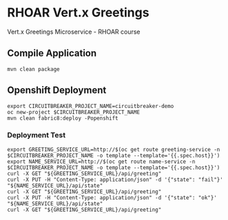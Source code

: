 # RHOAR Vert.x Greetings
Vert.x Greetings Microservice - RHOAR course

## Compile Application
```
mvn clean package
```

## Openshift Deployment
```
export CIRCUITBREAKER_PROJECT_NAME=circuitbreaker-demo
oc new-project $CIRCUITBREAKER_PROJECT_NAME
mvn clean fabric8:deploy -Popenshift
```

### Deployment Test
```
export GREETING_SERVICE_URL=http://$(oc get route greeting-service -n $CIRCUITBREAKER_PROJECT_NAME -o template --template='{{.spec.host}}')
export NAME_SERVICE_URL=http://$(oc get route name-service -n $CIRCUITBREAKER_PROJECT_NAME -o template --template='{{.spec.host}}')
curl -X GET "${GREETING_SERVICE_URL}/api/greeting"
curl -X PUT -H "Content-Type: application/json" -d '{"state": "fail"}' "${NAME_SERVICE_URL}/api/state"
curl -X GET "${GREETING_SERVICE_URL}/api/greeting"
curl -X PUT -H "Content-Type: application/json" -d '{"state": "ok"}' "${NAME_SERVICE_URL}/api/state"
curl -X GET "${GREETING_SERVICE_URL}/api/greeting"
```
